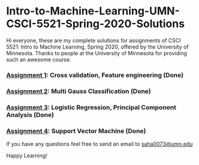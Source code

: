 # Intro-to-Machine-Learning-UMN-CSCI-5521-Spring-2020-Solutions
Hi everyone, these are my complete solutions for assignments of CSCI 5521: Intro to Machine Learning, Spring 2020, offered by the University of Minnesota. Thanks to people at the University of Minnesota for providing such an awesome course.

### [Assignment 1](https://github.com/saha0073/Intro-to-Machine-Learning-UMN-CSCI-5521-Spring-2020-Solutions/blob/master/a1/CSci_5521_HW1.pdf): Cross validation, Feature engineering (Done)
### [Assignment 2](https://github.com/saha0073/Intro-to-Machine-Learning-UMN-CSCI-5521-Spring-2020-Solutions/blob/master/a2/CSci_5521_HW2.pdf): Multi Gauss Classification (Done)
### [Assignment 3](https://github.com/saha0073/Intro-to-Machine-Learning-UMN-CSCI-5521-Spring-2020-Solutions/blob/master/a3/CSci_5521_HW3_new.pdf): Logistic Regression, Principal Component Analysis (Done)
### [Assignment 4](https://github.com/saha0073/Intro-to-Machine-Learning-UMN-CSCI-5521-Spring-2020-Solutions/blob/master/a4/CSci_5521_HW4.pdf): Support Vector Machine (Done)

If you have any questions feel free to send an email to [saha0073@umn.edu](mailto:saha0073@umn.edu)

Happy Learning!
